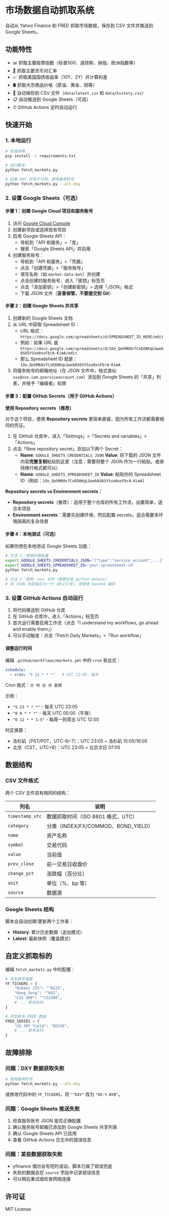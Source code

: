 # 市场数据自动抓取系统

自动从 Yahoo Finance 和 FRED 抓取市场数据，保存到 CSV 文件并推送到 Google Sheets。

## 功能特性

- 📊 抓取主要股票指数（标普500、道琼斯、纳指、欧洲指数等）
- 💱 抓取主要货币对汇率
- 📈 抓取美国国债收益率（10Y、2Y）并计算利差
- 🛢️ 抓取大宗商品价格（原油、黄金、铜等）
- 💾 自动保存到 CSV 文件（`data/latest.csv` 和 `data/history.csv`）
- 📋 自动推送到 Google Sheets（可选）
- ⏰ GitHub Actions 定时自动运行

## 快速开始

### 1. 本地运行

```bash
# 安装依赖
pip install -r requirements.txt

# 运行脚本
python fetch_markets.py

# 如果 DXY 符号不可用，使用备用符号
python fetch_markets.py --alt-dxy
```

### 2. 设置 Google Sheets（可选）

#### 步骤 1：创建 Google Cloud 项目和服务账号

1. 访问 [Google Cloud Console](https://console.cloud.google.com/)
2. 创建新项目或选择现有项目
3. 启用 Google Sheets API：
   - 导航到「API 和服务」>「库」
   - 搜索「Google Sheets API」并启用
4. 创建服务账号：
   - 导航到「API 和服务」>「凭据」
   - 点击「创建凭据」>「服务账号」
   - 填写名称（如 `market-data-bot`）并创建
   - 点击创建的服务账号，进入「密钥」标签页
   - 点击「添加密钥」>「创建新密钥」> 选择「JSON」格式
   - 下载 JSON 文件（**妥善保管，不要提交到 Git**）

#### 步骤 2：创建 Google Sheets 并共享

1. 创建新的 Google Sheets 文档
2. 从 URL 中获取 Spreadsheet ID：
   - URL 格式：`https://docs.google.com/spreadsheets/d/SPREADSHEET_ID_HERE/edit`
   - 例如：如果 URL 是 `https://docs.google.com/spreadsheets/d/1Oo_QohM60v7CxEO8KqLGweb8S6SYSse0xsFbrA-KimA/edit`
   - 那么 Spreadsheet ID 就是：`1Oo_QohM60v7CxEO8KqLGweb8S6SYSse0xsFbrA-KimA`
3. 将服务账号的邮箱地址（在 JSON 文件中，格式类似 `xxx@xxx.iam.gserviceaccount.com`）添加到 Google Sheets 的「共享」列表，并授予「编辑者」权限

#### 步骤 3：配置 GitHub Secrets（用于 GitHub Actions）

**使用 Repository secrets（推荐）**

对于这个项目，使用 **Repository secrets** 更简单直接，因为所有工作流都需要相同的凭证。

1. 在 GitHub 仓库中，进入「Settings」>「Secrets and variables」>「Actions」
2. 点击「New repository secret」添加以下两个 Secret：
   - **Name**: `GOOGLE_SHEETS_CREDENTIALS_JSON`
     **Value**: 将下载的 JSON 文件内容**完整复制**粘贴到这里（注意：需要将整个 JSON 作为一行粘贴，或保持换行格式都可以）
   - **Name**: `GOOGLE_SHEETS_SPREADSHEET_ID`
     **Value**: 粘贴你的 Spreadsheet ID（例如：`1Oo_QohM60v7CxEO8KqLGweb8S6SYSse0xsFbrA-KimA`）

**Repository secrets vs Environment secrets：**
- **Repository secrets**（推荐）：适用于整个仓库的所有工作流，设置简单，适合本项目
- **Environment secrets**：需要先创建环境，然后配置 secrets，适合需要多环境隔离的复杂场景

#### 步骤 4：本地测试（可选）

如果你想在本地测试 Google Sheets 功能：

```bash
# 方法 1：使用环境变量
export GOOGLE_SHEETS_CREDENTIALS_JSON='{"type":"service_account",...}'  # 完整 JSON 内容
export GOOGLE_SHEETS_SPREADSHEET_ID='your-spreadsheet-id'
python fetch_markets.py

# 方法 2：使用 .env 文件（需要安装 python-dotenv）
# 将 JSON 内容保存为一行（转义引号），或使用 base64 编码
```

### 3. 设置 GitHub Actions 自动运行

1. 将代码推送到 GitHub 仓库
2. 在 GitHub 仓库中，进入「Actions」标签页
3. 首次运行需要启用工作流（点击「I understand my workflows, go ahead and enable them」）
4. 可以手动触发：点击「Fetch Daily Markets」>「Run workflow」

#### 调整运行时间

编辑 `.github/workflows/markets.yml` 中的 `cron` 表达式：

```yaml
schedule:
  - cron: "5 23 * * *"   # UTC 23:05，每天
```

Cron 格式：`分 时 日 月 星期`

示例：
- `"5 23 * * *"` - 每天 UTC 23:05
- `"0 0 * * *"` - 每天 UTC 00:00（午夜）
- `"0 12 * * 1-5"` - 每周一到周五 UTC 12:00

时区换算：
- 洛杉矶（PST/PDT，UTC-8/-7）：UTC 23:05 = 洛杉矶 15:05/16:05
- 北京（CST，UTC+8）：UTC 23:05 = 北京次日 07:05

## 数据结构

### CSV 文件格式

两个 CSV 文件具有相同的结构：

| 列名 | 说明 |
|------|------|
| `timestamp_utc` | 数据抓取时间（ISO 8601 格式，UTC） |
| `category` | 分类（INDEX/FX/COMMOD、BOND_YIELD） |
| `name` | 资产名称 |
| `symbol` | 交易代码 |
| `value` | 当前值 |
| `prev_close` | 前一交易日收盘价 |
| `change_pct` | 涨跌幅（百分比） |
| `unit` | 单位（%、bp 等） |
| `source` | 数据源 |

### Google Sheets 结构

脚本会自动创建/更新两个工作表：
- **History**: 累计历史数据（追加模式）
- **Latest**: 最新快照（覆盖模式）

## 自定义抓取标的

编辑 `fetch_markets.py` 中的配置：

```python
# 添加更多指数
YF_TICKERS = {
    "Nikkei 225": "^N225",
    "Hang Seng": "^HSI",
    "CSI 300": "^CSI300",
    # ... 更多标的
}

# 添加更多 FRED 数据
FRED_SERIES = {
    "US 30Y Yield": "DGS30",
    # ... 更多系列
}
```

## 故障排除

### 问题：DXY 数据获取失败

```bash
# 使用备用符号
python fetch_markets.py --alt-dxy
```

或修改代码中的 `YF_TICKERS`，将 `"^DXY"` 改为 `"DX-Y.NYB"`。

### 问题：Google Sheets 推送失败

1. 检查服务账号 JSON 是否正确配置
2. 确认服务账号邮箱已添加到 Google Sheets 共享列表
3. 确认 Google Sheets API 已启用
4. 查看 GitHub Actions 日志中的错误信息

### 问题：某些数据获取失败

- yfinance 偶尔会有短时波动，脚本已做了错误兜底
- 失败的数据会在 `source` 字段中记录错误信息
- 可以稍后重试或检查网络连接

## 许可证

MIT License

